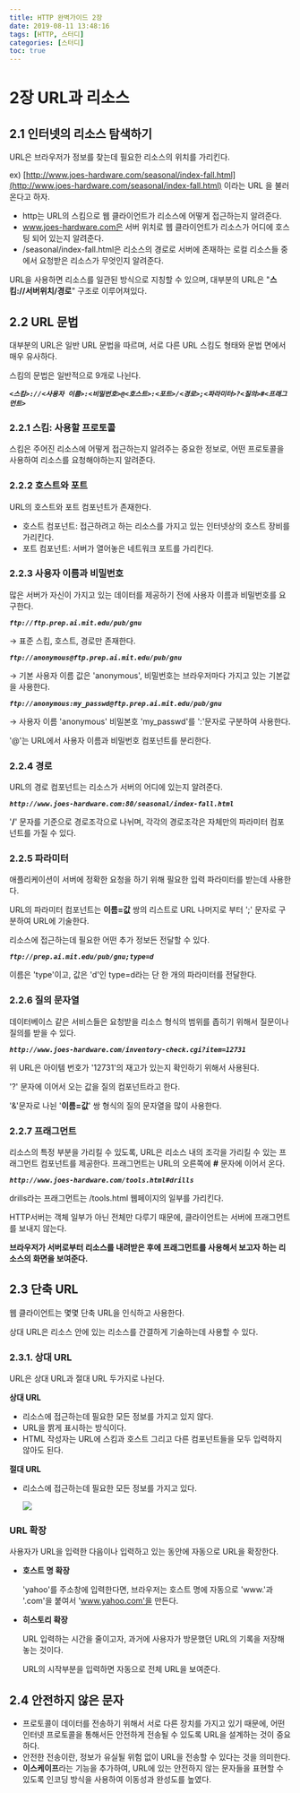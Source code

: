 ```yaml
---
title: HTTP 완벽가이드 2장
date: 2019-08-11 13:48:16
tags: [HTTP, 스터디]
categories: [스터디]
toc: true
---
```

# 2장 URL과 리소스

## 2.1 인터넷의 리소스 탐색하기

URL은 브라우저가 정보를 찾는데 필요한 리소스의 위치를 가리킨다.

ex) [http://www.joes-hardware.com/seasonal/index-fall.html](http://www.joes-hardware.com/seasonal/index-fall.html) 이라는 URL 을 불러온다고 하자.

- http는 URL의 스킴으로 웹 클라이언트가 리소스에 어떻게 접근하는지 알려준다.
- www.joes-hardware.com은 서버 위치로 웹 클라이언트가 리소스가 어디에 호스팅 되어 있는지 알려준다.
- /seasonal/index-fall.html은 리소스의 경로로 서버에 존재하는 로컬 리소스들 중에서 요청받은 리소스가 무엇인지 알려준다.

URL을 사용하면 리소스를 일관된 방식으로 지칭할 수 있으며, 대부분의 URL은 "**스킴://서버위치/경로**" 구조로 이루어져있다.

## 2.2 URL 문법

대부분의 URL은 일반 URL 문법을 따르며, 서로 다른 URL 스킴도 형태와 문법 면에서 매우 유사하다.

스킴의 문법은 일반적으로 9개로 나뉜다.

***`<스킴>://<사용자 이름>:<비밀번호>@<호스트>:<포트>/<경로>;<파라미터>?<질의>#<프래그먼트>`***

### 2.2.1 스킴: 사용할 프로토콜

스킴은 주어진 리소스에 어떻게 접근하는지 알려주는 중요한 정보로, 어떤 프로토콜을 사용하여 리소스를 요청해야하는지 알려준다. 

### 2.2.2 호스트와 포트

URL의 호스트와 포트 컴포넌트가 존재한다.

- 호스트 컴포넌트: 접근하려고 하는 리소스를 가지고 있는 인터넷상의 호스트 장비를 가리킨다.
- 포트 컴포넌트: 서버가 열어놓은 네트워크 포트를 가리킨다.

### 2.2.3 사용자 이름과 비밀번호

많은 서버가 자신이 가지고 있는 데이터를 제공하기 전에 사용자 이름과 비밀번호를 요구한다.

***`ftp://ftp.prep.ai.mit.edu/pub/gnu`***

→ 표준 스킴, 호스트, 경로만 존재한다.

***`ftp://anonymous@ftp.prep.ai.mit.edu/pub/gnu`***

→ 기본 사용자 이름 값은 'anonymous', 비밀번호는 브라우저마다 가지고 있는 기본값을 사용한다.

***`ftp://anonymous:my_passwd@ftp.prep.ai.mit.edu/pub/gnu`***

→ 사용자 이름 'anonymous' 비밀본호 'my_passwd'를 ':'문자로 구분하여 사용한다.

'@'는 URL에서 사용자 이름과 비밀번호 컴포넌트를 분리한다.

### 2.2.4 경로

URL의 경로 컴포넌트는 리소스가 서버의 어디에 있는지 알려준다. 

***`http://www.joes-hardware.com:80/seasonal/index-fall.html`***

'**/**' 문자를 기준으로 경로조각으로 나뉘며, 각각의 경로조각은 자체만의 파라미터 컴포넌트를 가질 수 있다.

### 2.2.5 파라미터

애플리케이션이 서버에 정확한 요청을 하기 위해 필요한 입력 파라미터를 받는데 사용한다.

URL의 파라미터 컴포넌트는 **이름=값** 쌍의 리스트로 URL 나머지로 부터 ';' 문자로 구분하여 URL에 기술한다.

리소스에 접근하는데 필요한 어떤 추가 정보든 전달할 수 있다.

***`ftp://prep.ai.mit.edu/pub/gnu;type=d`***

이름은 'type'이고, 값은 'd'인 type=d라는 단 한 개의 파라미터를 전달한다.

### 2.2.6 질의 문자열

데이터베이스 같은 서비스들은 요청받을 리소스 형식의 범위를 좁히기 위해서 질문이나 질의를 받을 수 있다.

***`http://www.joes-hardware.com/inventory-check.cgi?item=12731`***

위 URL은 아이템 번호가 '12731'의 재고가 있는지 확인하기 위해서 사용된다.

'?' 문자에 이어서 오는 값을 질의 컴포넌트라고 한다.

'&'문자로 나뉜 '**이름=값**' 쌍 형식의 질의 문자열을 많이 사용한다.

### 2.2.7 프래그먼트

리소스의 특정 부분을 가리킬 수 있도록, URL은 리소스 내의 조각을 가리킬 수 있는 프래그먼트 컴포넌트를 제공한다. 프래그먼트는 URL의 오른쪽에 **#** 문자에 이어서 온다.

***`http://www.joes-hardware.com/tools.html#drills`***

drills라는 프래그먼트는 /tools.html 웹페이지의 일부를 가리킨다.

HTTP서버는 객체 일부가 아닌 전체만 다루기 때문에, 클라이언트는 서버에 프래그먼트를 보내지 않는다.

**브라우저가 서버로부터 리소스를 내려받은 후에 프래그먼트를 사용해서 보고자 하는 리소스의 화면을 보여준다.**

## 2.3 단축 URL

웹 클라이언트는 몇몇 단축 URL을 인식하고 사용한다. 

상대 URL은 리소스 안에 있는 리소스를 간결하게 기술하는데 사용할 수 있다.

### 2.3.1. 상대 URL

URL은 상대 URL과 절대 URL 두가지로 나뉜다. 

**상대 URL**

- 리소스에 접근하는데 필요한 모든 정보를 가지고 있지 않다.
- URL을 짥게 표시하는 방식이다.
- HTML 작성자는 URL에 스킴과 호스트 그리고 다른 컴포넌트들을 모두 입력하지 않아도 된다.

**절대 URL**

- 리소스에 접근하는데 필요한 모든 정보를 가지고 있다.

    ![](/images/http-guide-chap2_1.png)

### URL 확장

사용자가 URL을 입력한 다음이나 입력하고 있는 동안에 자동으로 URL을 확장한다.

- **호스트 명 확장**

    'yahoo'를 주소창에 입력한다면, 브라우저는 호스트 명에 자동으로 'www.'과 '.com'을 붙여서 'www.yahoo.com'을 만든다.

- **히스토리 확장**

    URL 입력하는 시간을 줄이고자, 과거에 사용자가 방문했던 URL의 기록을 저장해 놓는 것이다.

    URL의 시작부분을 입력하면 자동으로 전체 URL을 보여준다.

## 2.4 안전하지 않은 문자
- 프로토콜이 데이터를 전송하기 위해서 서로 다른 장치를 가지고 있기 때문에, 어떤 인터넷 프로토콜을 통해서든 안전하게 전송될 수 있도록 URL을 설계하는 것이 중요하다.
- 안전한 전송이란, 정보가 유실될 위험 없이 URL을 전송할 수 있다는 것을 의미한다.
- **이스케이프**라는 기능을 추가하여, URL에 있는 안전하지 않는 문자들을 표현할 수 있도록 인코딩 방식을 사용하여 이동성과 완성도를 높였다.